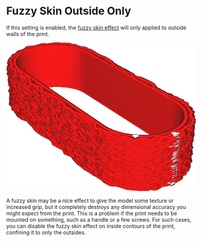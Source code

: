 Fuzzy Skin Outside Only
====
If this setting is enabled, the [fuzzy skin effect](magic_fuzzy_skin_enabled.md) will only applied to outside walls of the print.

![The outside is fuzzy, but the inside is not](images/magic_fuzzy_skin_outside_only.png)

A fuzzy skin may be a nice effect to give the model some texture or increased grip, but it completely destroys any dimensional accuracy you might expect from the print. This is a problem if the print needs to be mounted on something, such as a handle or a few screws. For such cases, you can disable the fuzzy skin effect on inside contours of the print, confining it to only the outsides.